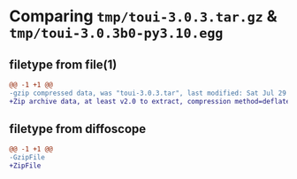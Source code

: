 # Comparing `tmp/toui-3.0.3.tar.gz` & `tmp/toui-3.0.3b0-py3.10.egg`

## filetype from file(1)

```diff
@@ -1 +1 @@
-gzip compressed data, was "toui-3.0.3.tar", last modified: Sat Jul 29 20:20:44 2023, max compression
+Zip archive data, at least v2.0 to extract, compression method=deflate
```

## filetype from diffoscope

```diff
@@ -1 +1 @@
-GzipFile
+ZipFile
```

